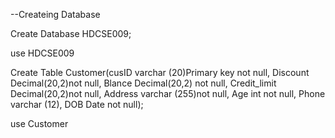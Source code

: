 
--Createing Database

Create Database HDCSE009;

use HDCSE009

Create Table Customer(cusID varchar (20)Primary key not null,
Discount Decimal(20,2)not null, Blance Decimal(20,2) not null,
Credit_limit Decimal(20,2)not null, Address varchar (255)not null,
Age int not null, Phone varchar (12),
DOB Date not null);

use Customer

